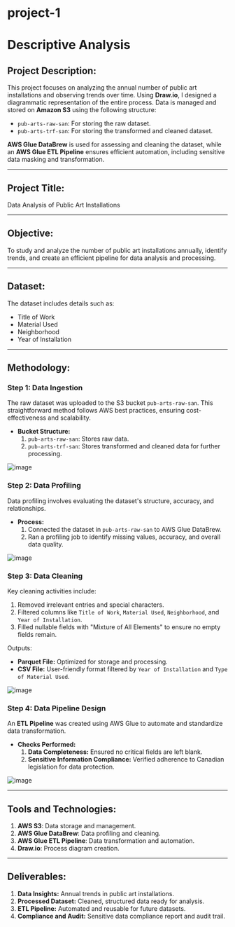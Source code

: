 # project-1

# Descriptive Analysis

## Project Description:
This project focuses on analyzing the annual number of public art installations and observing trends over time. Using **Draw.io**, I designed a diagrammatic representation of the entire process. Data is managed and stored on **Amazon S3** using the following structure:  
- `pub-arts-raw-san`: For storing the raw dataset.  
- `pub-arts-trf-san`: For storing the transformed and cleaned dataset.  

**AWS Glue DataBrew** is used for assessing and cleaning the dataset, while an **AWS Glue ETL Pipeline** ensures efficient automation, including sensitive data masking and transformation.

---

## Project Title:
Data Analysis of Public Art Installations

---

## Objective:
To study and analyze the number of public art installations annually, identify trends, and create an efficient pipeline for data analysis and processing.

---

## Dataset:
The dataset includes details such as:  
- Title of Work  
- Material Used  
- Neighborhood  
- Year of Installation  

---

## Methodology:

### **Step 1: Data Ingestion**  
The raw dataset was uploaded to the S3 bucket `pub-arts-raw-san`. This straightforward method follows AWS best practices, ensuring cost-effectiveness and scalability.  
- **Bucket Structure:**  
  1. `pub-arts-raw-san`: Stores raw data.  
  2. `pub-arts-trf-san`: Stores transformed and cleaned data for further processing.

![image](https://github.com/user-attachments/assets/404ae9e9-9463-4e47-866f-11f7064f95d8)

### **Step 2: Data Profiling**  
Data profiling involves evaluating the dataset's structure, accuracy, and relationships.  
- **Process:**  
  1. Connected the dataset in `pub-arts-raw-san` to AWS Glue DataBrew.  
  2. Ran a profiling job to identify missing values, accuracy, and overall data quality.  

![image](https://github.com/user-attachments/assets/f43ef7b6-0ebd-49da-8e72-6c1fd02629ec)

### **Step 3: Data Cleaning**  
Key cleaning activities include:  
1. Removed irrelevant entries and special characters.  
2. Filtered columns like `Title of Work`, `Material Used`, `Neighborhood`, and `Year of Installation`.  
3. Filled nullable fields with "Mixture of All Elements" to ensure no empty fields remain.

Outputs:  
- **Parquet File:** Optimized for storage and processing.  
- **CSV File:** User-friendly format filtered by `Year of Installation` and `Type of Material Used`.

![image](https://github.com/user-attachments/assets/486d7264-7c5b-4b2f-a781-a642bca65b32)

### **Step 4: Data Pipeline Design**  
An **ETL Pipeline** was created using AWS Glue to automate and standardize data transformation.  
- **Checks Performed:**  
  1. **Data Completeness:** Ensured no critical fields are left blank.  
  2. **Sensitive Information Compliance:** Verified adherence to Canadian legislation for data protection.

![image](https://github.com/user-attachments/assets/97ee9336-6537-4c9b-ac95-1204e5e3e1e1)


---

## Tools and Technologies:
1. **AWS S3**: Data storage and management.  
2. **AWS Glue DataBrew**: Data profiling and cleaning.  
3. **AWS Glue ETL Pipeline**: Data transformation and automation.  
4. **Draw.io**: Process diagram creation.  

---

## Deliverables:
1. **Data Insights:** Annual trends in public art installations.  
2. **Processed Dataset:** Cleaned, structured data ready for analysis.  
3. **ETL Pipeline:** Automated and reusable for future datasets.  
4. **Compliance and Audit:** Sensitive data compliance report and audit trail.  

